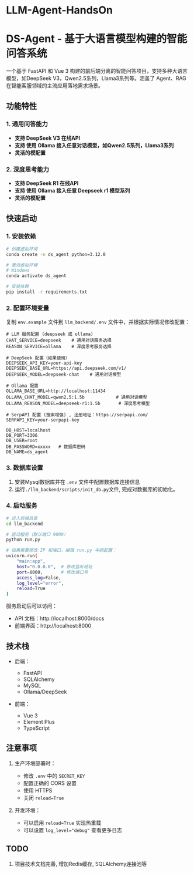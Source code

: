 # LLM-Agent-HandsOn
# DS-Agent - 基于大语言模型构建的智能问答系统

一个基于 FastAPI 和 Vue 3 构建的前后端分离的智能问答项目，支持多种大语言模型，如DeepSeek V3，Qwen2.5系列，Llama3系列等。涵盖了 Agent、RAG 在智能客服领域的主流应用落地需求场景。 

## 功能特性

### 1. 通用问答能力
- **支持 DeepSeek V3 在线API**
- **支持 使用 Ollama 接入任意对话模型，如Qwen2.5系列，Llama3系列**
- **灵活的模配置**

### 2. 深度思考能力
- **支持 DeepSeek R1 在线API**
- **支持 使用 Ollama 接入任意 Deepseek r1 模型系列**
- **灵活的模配置**


## 快速启动

### 1. 安装依赖

```bash
# 创建虚拟环境
conda create -n ds_agent python=3.12.0

# 激活虚拟环境
# Windows
conda activate ds_agent

# 安装依赖
pip install -r requirements.txt
```

### 2. 配置环境变量

复制 `env.example` 文件到 `llm_backend/.env` 文件中，并根据实际情况修改配置：

```env
# LLM 服务配置 (deepseek 或 ollama)
CHAT_SERVICE=deepseek    # 通用对话服务选择
REASON_SERVICE=ollama    # 深度思考服务选择

# DeepSeek 配置（如果使用）
DEEPSEEK_API_KEY=your-api-key
DEEPSEEK_BASE_URL=https://api.deepseek.com/v1/
DEEPSEEK_MODEL=deepseek-chat    # 通用对话模型

# Ollama 配置
OLLAMA_BASE_URL=http://localhost:11434
OLLAMA_CHAT_MODEL=qwen2.5:1.5b            # 通用对话模型
OLLAMA_REASON_MODEL=deepseek-r1:1.5b       # 深度思考模型

# SerpAPI 配置 (搜索增强) , 注册地址：https://serpapi.com/
SERPAPI_KEY=your-serpapi-key

DB_HOST=localhost
DB_PORT=3306
DB_USER=root
DB_PASSWORD=xxxxx   # 数据库密码
DB_NAME=ds_agent
```
### 3. 数据库设置
1. 安装Mysql数据库并在 `.env` 文件中配置数据库连接信息
2. 运行`./llm_backend/scripts/init_db.py`文件, 完成对数据库的初始化。

### 4. 启动服务

```bash
# 进入后端目录
cd llm_backend

# 启动服务（默认端口 9000）
python run.py

# 如果需要修改 IP 和端口，编辑 run.py 中的配置：
uvicorn.run(
    "main:app",
    host="0.0.0.0",  # 修改监听地址
    port=8000,       # 修改端口号
    access_log=False,
    log_level="error",
    reload=True
)
```

服务启动后可以访问：
- API 文档：http://localhost:8000/docs
- 前端界面：http://localhost:8000

## 技术栈

- 后端：
  - FastAPI
  - SQLAlchemy
  - MySQL
  - Ollama/DeepSeek

- 前端：
  - Vue 3
  - Element Plus
  - TypeScript

## 注意事项

1. 生产环境部署时：
   - 修改 `.env` 中的 `SECRET_KEY`
   - 配置正确的 CORS 设置
   - 使用 HTTPS
   - 关闭 `reload=True`

2. 开发环境：
   - 可以启用 `reload=True` 实现热重载
   - 可以设置 `log_level="debug"` 查看更多日志

## TODO
1. 项目技术文档完善, 增加Redis缓存, SQLAlchemy连接池等

